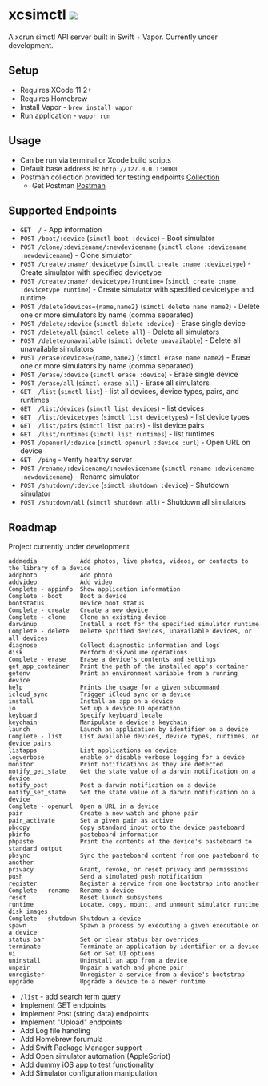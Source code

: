 # xcsimctl ![](https://github.com/ahcode0919/xcsimctl/actions/workflows/swift.yml/badge.svg?branch=main)

A xcrun simctl API server built in Swift + Vapor. Currently under development.

## Setup

- Requires XCode 11.2+
- Requires Homebrew
- Install Vapor - `brew install vapor`
- Run application - `vapor run`

## Usage

- Can be run via terminal or Xcode build scripts
- Default base address is:  `http://127.0.0.1:8080`
- Postman collection provided for testing endpoints [Collection](./xcximctl.postman_collection.json)
    * Get Postman [Postman](https://www.postman.com)

## Supported Endpoints

- `GET  /` - App information
- `POST /boot/:device` (`simctl boot :device`) - Boot simulator
- `POST /clone/:devicename/:newdevicename` (`simctl clone :devicename :newdevicename`) - Clone simulator
- `POST /create/:name/:devicetype`  (`simctl create :name :devicetype`) - Create simulator with specified devicetype
- `POST /create/:name/:devicetype/?runtime=`  (`simctl create :name :devicetype runtime`) - Create simulator with specified devicetype and runtime
- `POST /delete?devices={name,name2}`  (`simctl delete name name2`) - Delete one or more simulators by name (comma separated)
- `POST /delete/:device`  (`simctl delete :device`) - Erase single device
- `POST /delete/all`  (`simctl delete all`) - Delete all simulators
- `POST /delete/unavailable`  (`simctl delete unavailable`) - Delete all unavailable simulators
- `POST /erase?devices={name,name2}`  (`simctl erase name name2`) - Erase one or more simulators by name (comma separated)
- `POST /erase/:device`  (`simctl erase :device`) - Erase single device
- `POST /erase/all`  (`simctl erase all`) - Erase all simulators
- `GET  /list`  (`simctl list`) - list all devices, device types, pairs, and runtimes
- `GET  /list/devices` (`simctl list devices`) - list devices
- `GET  /list/devicetypes` (`simctl list devicetypes`) - list device types
- `GET  /list/pairs` (`simctl list pairs`) - list device pairs
- `GET  /list/runtimes` (`simctl list runtimes`) - list runtimes
- `POST /openurl/:device` (`simctl openurl :device :url`) - Open URL on device
- `GET  /ping` - Verify healthy server
- `POST /rename/:devicename/:newdevicename` (`simctl rename :devicename :newdevicename`) - Rename simulator
- `POST /shutdown/:device` (`simctl shutdown :device`) - Shutdown simulator
- `POST /shutdown/all` (`simctl shutdown all`) - Shutdown all simulators

## Roadmap

Project currently under development

```
addmedia            Add photos, live photos, videos, or contacts to the library of a device
addphoto            Add photo
addvideo            Add video
Complete - appinfo  Show application information
Complete - boot     Boot a device
bootstatus          Device boot status
Complete - create   Create a new device
Complete - clone    Clone an existing device
darwinup            Install a root for the specified simulator runtime
Complete - delete   Delete spcified devices, unavailable devices, or all devices
diagnose            Collect diagnostic information and logs
disk                Perform disk/volume operations
Complete - erase    Erase a device's contents and settings
get_app_container   Print the path of the installed app's container
getenv              Print an environment variable from a running device
help                Prints the usage for a given subcommand
icloud_sync         Trigger iCloud sync on a device
install             Install an app on a device
io                  Set up a device IO operation
keyboard            Specify keyboard locale
keychain            Manipulate a device's keychain
launch              Launch an application by identifier on a device
Complete - list     List available devices, device types, runtimes, or device pairs
listapps            List applications on device
logverbose          enable or disable verbose logging for a device
monitor             Print notifications as they are detected
notify_get_state    Get the state value of a darwin notification on a device
notify_post         Post a darwin notification on a device
notify_set_state    Set the state value of a darwin notification on a device
Complete - openurl  Open a URL in a device
pair                Create a new watch and phone pair
pair_activate       Set a given pair as active
pbcopy              Copy standard input onto the device pasteboard
pbinfo              pasteboard information
pbpaste             Print the contents of the device's pasteboard to standard output
pbsync              Sync the pasteboard content from one pasteboard to another
privacy             Grant, revoke, or reset privacy and permissions
push                Send a simulated push notification
register            Register a service from one bootstrap into another
Complete - rename   Rename a device
reset               Reset launch subsystems
runtime             Locate, copy, mount, and unmount simulator runtime disk images
Complete - shutdown Shutdown a device
spawn               Spawn a process by executing a given executable on a device
status_bar          Set or clear status bar overrides
terminate           Terminate an application by identifier on a device
ui                  Get or Set UI options
uninstall           Uninstall an app from a device
unpair              Unpair a watch and phone pair
unregister          Unregister a service from a device's bootstrap
upgrade             Upgrade a device to a newer runtime
```

- `/list` - add search term query
- Implement GET endpoints
- Implement Post (string data) endpoints
- Implement "Upload" endpoints
- Add Log file handling
- Add Homebrew forumula
- Add Swift Package Manager support
- Add Open simulator automation (AppleScript)
- Add dummy iOS app to test functionality
- Add Simulator configuration manipulation
